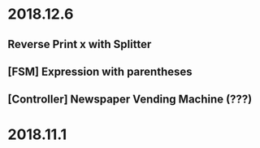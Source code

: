 # 2018.12.6

## Reverse Print x with Splitter

## [FSM] Expression with parentheses

## [Controller] Newspaper Vending Machine (???)

# 2018.11.1
## 
